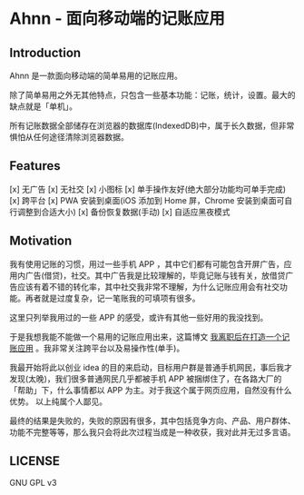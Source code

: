 # Ahnn - 面向移动端的记账应用

## Introduction

Ahnn 是一款面向移动端的简单易用的记账应用。

除了简单易用之外无其他特点，只包含一些基本功能：记账，统计，设置。最大的缺点就是「单机」。

所有记账数据全部储存在浏览器的数据库(IndexedDB)中，属于长久数据，但非常惧怕从任何途径清除浏览器数据。

## Features

[x] 无广告
[x] 无社交
[x] 小图标
[x] 单手操作友好(绝大部分功能均可单手完成)
[x] 跨平台
[x] PWA 安装到桌面(iOS 添加到 Home 屏，Chrome 安装到桌面可自行调整到合适大小)
[x] 备份恢复数据(手动)
[x] 自适应黑夜模式

## Motivation

我有使用记账的习惯，用过一些手机 APP ，其中它们都有可能包含开屏广告，应用内广告(借贷)，社交。其中广告我是比较理解的，毕竟记账与钱有关，放借贷广告应该有着不错的转化率，其中社交我非常不理解，为什么记账应用会有社交功能。再者就是过度复杂，记一笔账我的可填项有很多。

这里只列举我用过的一些 APP 的感受，或许有其他一些好用的我没找到。

于是我想我能不能做一个易用的记账应用出来，这篇博文 [我离职后在打造一个记账应用](https://2nthony.notion.site/4e7be392de5c482783823499b25932c4) 。我非常关注跨平台以及易操作性(单手)。

我最开始将此以创业 idea 的目的来启动，目标用户群是普通手机网民，事后我才发现(太晚)，我们很多普通网民几乎都被手机 APP 被捆绑住了，在各路大厂的「帮助」下，什么事情都以 APP 为主。对于我这个属于网页应用，自然没有什么优势。
以上纯属个人鄙见。

最终的结果是失败的，失败的原因有很多，其中包括竞争方向、产品、用户群体、功能不完整等等，那么我只会将此次过程当成是一种收获，我对此并无过多言语。

## LICENSE

GNU GPL v3
